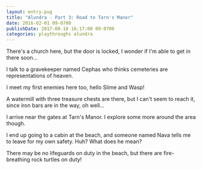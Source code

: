 ```yaml
---
layout: entry.pug
title: "Alundra - Part 3: Road to Tarn's Manor"
date: 2016-02-01 09-0700
publishDate: 2017-08-18 16:17:00 09-0700
categories: playthroughs alundra
---
```


There's a church here, but the door is locked, I wonder if I'm able to get in there soon...

I talk to a gravekeeper named Cephas who thinks cemeteries are representations of heaven.

I meet my first enemies here too, hello Slime and Wasp!

A watermill with three treasure chests are there, but I can't seem to reach it, since iron bars are in the way, oh well...

I arrive near the gates at Tarn's Manor. I explore some more around the area though.

I end up going to a cabin at the beach, and someone named Nava tells me to leave for my own safety. Huh? What does he mean?

There may be no lifeguards on duty in the beach, but there are fire-breathing rock turtles on duty!
